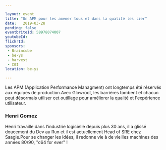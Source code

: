 ```yaml
---

layout: event
title: "Un APM pour les amener tous et dans la qualité les lier"
date:   2019-03-28
pending: false
eventbriteId: 58978074007
youtubeId: 
flickrId:
sponsors:
 - Braincube
 - be-ys
 - harvest
 - CGI
location: be-ys

---
```


Les APM (Application Performance Managment) ont longtemps été réservés aux équipes de production.Avec Glowroot, les barrières tombent et chacun peut désormais utiliser cet outillage pour améliorer la qualité et l'expérience utilisateur.

### Henri Gomez
Henri travaille dans l’industrie logicielle depuis plus 30 ans, il a glissé doucement du Dev au Run et il est actuellement Head of SRE chez Saagie.Pour se changer les idées, il redonne vie à de vieilles machines des années 80/90, "c64 for ever" ! 

